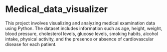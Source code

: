 # Medical_data_visualizer
This project involves visualizing and analyzing medical examination data using Python. The dataset includes information such as age, height, weight, blood pressure, cholesterol levels, glucose levels, smoking habits, alcohol intake, physical activity, and the presence or absence of cardiovascular disease for each patient.
